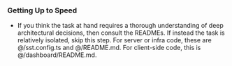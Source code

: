 ### Getting Up to Speed
* If you think the task at hand requires a thorough understanding of deep architectural decisions, then consult the READMEs. If instead the task is relatively isolated, skip this step. For server or infra code, these are @/sst.config.ts and @/README.md. For client-side code, this is @/dashboard/README.md.
